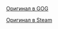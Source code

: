 [Оригинал в GOG](https://www.gog.com/ru/game/myst)

[Оригинал в Steam](https://store.steampowered.com/app/1255560/Myst/)

